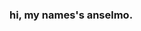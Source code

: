### hi, my names's anselmo.

<!--
**LpxsBr/LpxsBr** is a ✨ _special_ ✨ repository because its `README.md` (this file) appears on your GitHub profile.

Here are some ideas to get you started:

- 🔭 I’m currently working on ...
- 🌱 I’m currently learning ...
- 👯 I’m looking to collaborate on ...
- 🤔 I’m looking for help with ...
- 💬 Ask me about ...
- 📫 How to reach me: ...
- 😄 Pronouns: ...
- ⚡ Fun fact: ...
-->
<div>
<!-- <a href="instagram.com/lpxsbr"> -->
<!--  <img heigth=180em src="https://github-readme-stats.vercel.app/api/top-langs/?username=lpxsbr&layout=compact"> -->
</div>
